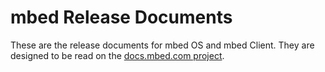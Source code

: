 # mbed Release Documents

These are the release documents for mbed OS and mbed Client. They are designed to be read on the [docs.mbed.com project](https://docs.mbed.com/docs/release-documents/en/latest/).
